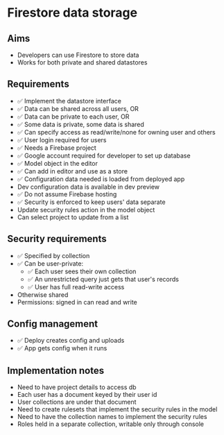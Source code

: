 Firestore data storage
======================

Aims
----

- Developers can use Firestore to store data
- Works for both private and shared datastores


Requirements
------------


- ✅ Implement the datastore interface
- ✅ Data can be shared across all users, OR
- ✅ Data can be private to each user, OR
- ✅ Some data is private, some data is shared
- ✅ Can specify access as read/write/none for owning user and others
- ✅ User login required for users
- ✅ Needs a Firebase project
- ✅ Google account required for developer to set up database
- ✅ Model object in the editor
- ✅ Can add in editor and use as a store
- ✅ Configuration data needed is loaded from deployed app
- Dev configuration data is available in dev preview
- ✅ Do not assume Firebase hosting
- ✅ Security is enforced to keep users' data separate
- Update security rules action in the model object
- Can select project to update from a list

Security requirements
---------------------

- ✅ Specified by collection
- ✅ Can be user-private: 
  - ✅ Each user sees their own collection
  - ✅ An unrestricted query just gets that user's records
  - ✅ User has full read-write access
- Otherwise shared
- Permissions: signed in can read and write

Config management
-----------------

- ✅ Deploy creates config and uploads
- ✅ App gets config when it runs



Implementation notes
--------------------

- Need to have project details to access db
- Each user has a document keyed by their user id
- User collections are under that document
- Need to create rulesets that implement the security rules in the model
- Need to have the collection names to implement the security rules
- Roles held in a separate collection, writable only through console